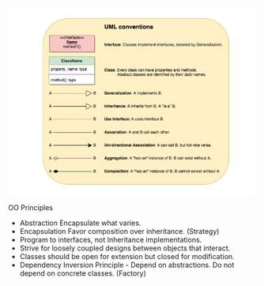 ![UML](/UML.png)

OO Principles
* Abstraction Encapsulate what varies. 
* Encapsulation Favor composition over inheritance. (Strategy) 
* Program to interfaces, not Inheritance implementations.
* Strive for loosely coupled designs between objects that interact.
* Classes should be open for extension but closed for modification.
* Dependency Inversion Principle - Depend on abstractions. Do not depend on concrete classes. (Factory)
